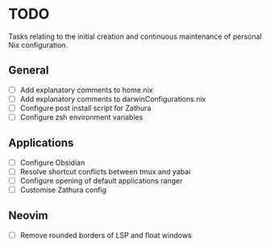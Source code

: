 # TODO

Tasks relating to the initial creation and continuous maintenance of personal Nix configuration.

## General

- [ ] Add explanatory comments to home.nix
- [ ] Add explanatory comments to darwinConfigurations.nix
- [ ] Configure post install script for Zathura
- [ ] Configure zsh environment variables

## Applications

- [ ] Configure Obsidian
- [ ] Resolve shortcut conflicts between tmux and yabai
- [ ] Configure opening of default applications ranger
- [ ] Customise Zathura config

## Neovim

- [ ] Remove rounded borders of LSP and float windows
 
